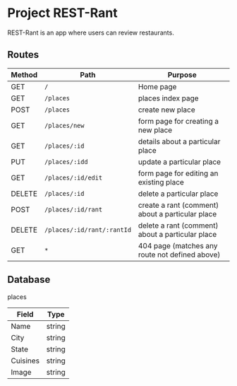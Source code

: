 # Project REST-Rant

REST-Rant is an app where users can review restaurants.

## Routes
Method | Path | Purpose 
---|---|---
GET | `/` | Home page
GET | `/places` |  places index page
POST |`/places` | create new place
GET | `/places/new` | form page for creating a new place
GET | `/places/:id` | details about a particular place
PUT | `/places/:idd` | update a particular place
GET | `/places/:id/edit` | form page for editing an existing place
DELETE | `/places/:id`| delete a particular place
POST | `/places/:id/rant` | create a rant (comment) about a particular place
DELETE | `/places/:id/rant/:rantId` | delete a rant (comment) about a particular place
GET | `*` | 404 page (matches any route not defined above)

## Database

places

Field|Type
---|---
Name | string
City | string
State | string
Cuisines | string
Image | string